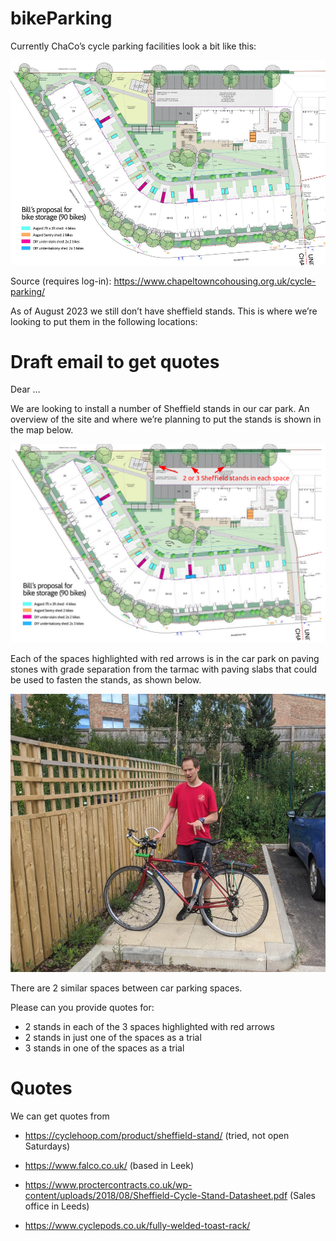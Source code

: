 # bikeParking

Currently ChaCo’s cycle parking facilities look a bit like this:

![](images/chaco-bike-overview-image.png)

Source (requires log-in):
https://www.chapeltowncohousing.org.uk/cycle-parking/

As of August 2023 we still don’t have sheffield stands. This is where
we’re looking to put them in the following locations:

# Draft email to get quotes

Dear …

We are looking to install a number of Sheffield stands in our car park.
An overview of the site and where we’re planning to put the stands is
shown in the map below.

![](images/paste-2.png)

Each of the spaces highlighted with red arrows is in the car park on
paving stones with grade separation from the tarmac with paving slabs
that could be used to fasten the stands, as shown below.

![](images/paste-1.png)

There are 2 similar spaces between car parking spaces.

Please can you provide quotes for:

- 2 stands in each of the 3 spaces highlighted with red arrows
- 2 stands in just one of the spaces as a trial
- 3 stands in one of the spaces as a trial

# Quotes

We can get quotes from

- https://cyclehoop.com/product/sheffield-stand/ (tried, not open
  Saturdays)

- https://www.falco.co.uk/ (based in Leek)

- https://www.proctercontracts.co.uk/wp-content/uploads/2018/08/Sheffield-Cycle-Stand-Datasheet.pdf
  (Sales office in Leeds)

- https://www.cyclepods.co.uk/fully-welded-toast-rack/
